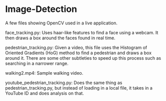 # Image-Detection

A few files showing OpenCV used in a live application. 

face_tracking.py: Uses haar-like features to find a face using a webcam. It then draws a box around the faces found in real time.

pedestrian_tracking.py: Given a video, this file uses the Histogram of Oriented Gradients (HoG) method to find a pedestrian and draws a box around it. There are some other subtleties to speed up this process such as searching in a narrower range.

walking2.mp4: Sample walking video.

youtube_pedestrian_tracking.py: Does the same thing as pedestrian_tracking.py, but instead of loading in a local file, it takes in a YouTube ID and does analysis on that.
